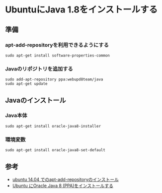 # UbuntuにJava 1.8をインストールする

## 準備
### apt-add-repositoryを利用できるようにする
```
sudo apt-get install software-properties-common
```
### Javaのリポジトリを追加する
```
sudo add-apt-repository ppa:webupd8team/java
sudo apt-get update
```
## Javaのインストール
### Java本体
```
sudo apt-get install oracle-java8-installer
```
### 環境変数
```
sudo apt-get install oracle-java8-set-default
```

## 参考
* [ubuntu 14.04 でのapt-add-repositoryのインストール](http://qiita.com/Hiroshi_Obata/items/8fa13972f7922ad3252f)
* [Ubuntu にOracle Java 8 (PPA)をインストールする](http://qiita.com/TsutomuNakamura/items/f12fdf0a8502e634584d)
